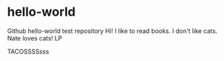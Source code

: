 # hello-world
Github hello-world test repository
Hi!  I like to read books.  I don't like cats.
Nate loves cats! LP


TACOSSSSsss
